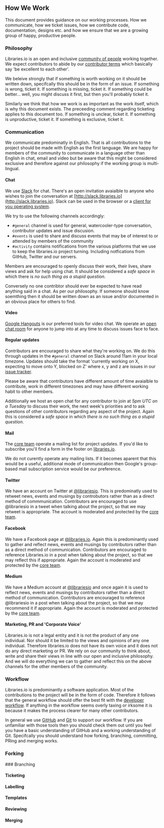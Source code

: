 ## How We Work
This document provides guidance on our working processes. How we communicate, how we ticket issues, how we contribute code, documentation, designs etc. and how we ensure that we are a growing group of happy, productive people. 

### Philosophy
Libraries.io is an open and inclusive [community of people](/contributors.md) working together. We expect contributors to abide by our [contributor terms](contributors.md) which basically say 'be excellent to each other'. 

We beleive strongly that if something is worth working on it should be written down, specifcally this should be in the form of an issue. If something is wrong, ticket it. If something is missing, ticket it. If something could be better... well, you might discuss it first, but then you'll probably ticket it. 

Similarly we think that how we work is as important as the work itself, which is why this document exists. The preceeding comment regarding ticketing applies to this document too. If something is unclear, ticket it. If something is unproductive, ticket it. If something is exclusive, ticket it. 

### Communication
We communicate predominatly in English. That is all contributions to the project should be made with English as the first language. We are happy for members of the community to communicate in a language other than English in chat, email and video but be aware that this might be considered exclusive and therefore against our philosophy if the working group is multi-lingual.

#### Chat
We use [Slack](http://slack.io) for chat. There's an open invitation avaialble to anyone who wishes to join the conversation at [http://slack.libraries.io](http://slack.libraries.io). Slack can be used in the browser or a [client for you operating system](https://slack.com/downloads).

We try to use the following channels accordingly:

* `#general` channel is used for general, watercooler-type conversation, contributor updates and issue discusion.
* `#events` is used to share and discuss events that may be of interest to or attended by members of the community
* `#activity` contains notifications from the various platforms that we use to keep the libraries.io project turning. Including notfications from GitHub, Twitter and our servers. 

Members are encouraged to openly discuss their work, their lives, share views and ask for help using chat. It should be considered a *safe space* in which there is *no such thing as a stupid question*. 

Conversely no one contribtor should ever be expected to have read anything said in a chat. As per our philosophy. If someone should know soemthing then it should be written down as an issue and/or documented in an obvious place for others to find.  

#### Video
[Google Hangouts](http://hangouts.google.com) is our preferred tools for video chat. We operate an [open chat room](http://bit.ly/2kWtYak) for anyone to jump into at any time to discuss issues face to face. 

#### Regular updates
Contributors are encouraged to share what they're working on. We do this through updates in the `#general` channel on Slack around 11am in your local timezone. Updates should take the format 'currently working on X, expecting to move onto Y, blocked on Z' where x, y and z are issues in our [issue tracker](github.com/librariesio/issues). 

Please be aware that contributors have different amount of time avaialble to contribute, work in different timezones and may have different working habit to other members. 

Additionally we host an open chat for any contributor to join at *5pm UTC on a Tuesday* to discuss their work, the next week's priorities and to ask questions of other contributors regarding any aspect of the project. Again this is considered a *safe space* in which *there is no such thing as a stupid question*.

#### Mail
The [core team](coreteam.md) operate a mailing list for project updates. If you'd like to subscribe you'll find a form in the footer on [libraries.io](http://libraries.io). 

We do not curently operate any mailing lists. If it becomes aparent that this would be a useful, additional mode of communication then Google's group-based mail subscription service would be our preference. 

#### Twitter
We have an account on Twitter at [@librariesio](http://twitter.com/librariesio). This is predominatly used to retweet news, events and musings by controbutors rather than as a direct method of commmunication. Contributors are encouraged to use @librariesio in a tweet when talking about the project, so that we may retweet is appropriate. The account is moderated and protected by the [core team](/coreteam.md). 

#### Facebook
We have a Facebook page at [@libraries.io](https://www.facebook.com/libraries.io). Again this is predominantly used to gather and reflect news, events and musings by contributors rather than as a direct method of communication. Contributors are encouraged to reference Libraries.io in a post when talking about the project, so that we may reflect this if appropriate. Again the account is moderated and protected by the [core team](/coreteam.md). 

#### Medium
We have a Medium account at [@librariesio](https://medium.com/@librariesio) and once again it is used to reflect news, events and musings by contributors rather than a direct method of communication. Contributors are encouraged to reference @librariesio in a post when talking about the project, so that we may recommend it if appropriate. Again the account is moderated and protected by the [core team](/coreteam.md). 

#### Marketing, PR and 'Corporate Voice'
Libraries.io is not a legal entity and it is not the product of any one individual. Nor should it be limited to the views and opinions of any one individual. Therefore libraries.io does not have its own voice and it does not do any direct marketing or PR. We rely on our community to think about, write and share their views in line with our open and inclusive philosophy. And we will do everything we can to gather and reflect this on the above channels for the other members of the community. 

### Workflow
Libraries.io is predominantly a software application. Most of the contributions to the project will be in the form of code. Therefore it follows that the general workflow should offer the best fit with the [developer workflow](/developerworkflow.md). If anything in the workflow seems overly taxing or irksome it is because it makes the process clearer for many other contributors.  

In general we use [GitHub](https://help.github.com/) and [Git](https://git-scm.com/docs/gittutorial) to support our workflow. If you are unfamiliar with those tools then you should check them out until you feel you have a basic understanding of GitHub and a working understanding of Git. Specifcally you should understand how forking, branching, committing, PRing and merging works. 

### Forking

### Branching 

#### Ticketing

#### Labelling 

#### Templates

#### Reviewing

#### Merging


